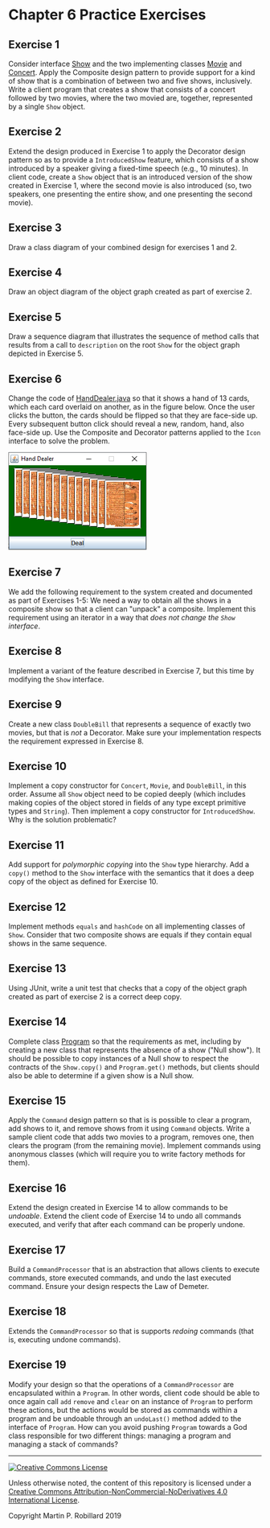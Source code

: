 # Chapter 6 Practice Exercises

## Exercise 1

Consider interface [Show](../solutions-code/chapter6/Show.java) and the two implementing classes [Movie](../solutions-code/chapter6/Movie.java) and [Concert](../solutions-code/chapter6/Concert.java). Apply the Composite design pattern to provide support for a kind of show that is a combination of between two and five shows, inclusively. Write a client program that creates a show that consists of a concert followed by two movies, where the two movied are, together, represented by a single `Show` object.

## Exercise 2

Extend the design produced in Exercise 1 to apply the Decorator design pattern so as to provide a `IntroducedShow` feature, which consists of a show introduced by a speaker giving a fixed-time speech (e.g., 10 minutes). In client code, create a `Show` object that is an introduced version of the show created in Exercise 1, where the second movie is also introduced (so, two speakers, one presenting the entire show, and one presenting the second movie).

## Exercise 3

Draw a class diagram of your combined design for exercises 1 and 2.

## Exercise 4

Draw an object diagram of the object graph created as part of exercise 2.

## Exercise 5

Draw a sequence diagram that illustrates the sequence of method calls that results from a call to `description` on the root `Show` for the object graph depicted in Exercise 5.

## Exercise 6 

Change the code of [HandDealer.java](../solutions-code/chapter6/HandDealer.java) so that it shows a hand of 13 cards, which each card overlaid on another, as in the figure below. Once the user clicks the button, the cards should be flipped so that they are face-side up. Every subsequent button click should reveal a new, random, hand, also face-side up. Use the Composite and Decorator patterns applied to the `Icon` interface to solve the problem.

![](HandDealer.png)

## Exercise 7

We add the following requirement to the system created and documented as part of Exercises 1-5: We need a way to obtain all the shows in a composite show so that a client can "unpack" a composite. Implement this requirement using an iterator in a way that *does not change the `Show` interface*.

## Exercise 8

Implement a variant of the feature described in Exercise 7, but this time by modifying the `Show` interface. 

## Exercise 9

Create a new class `DoubleBill` that represents a sequence of exactly two movies, but that is *not* a Decorator. Make sure your implementation respects the requirement expressed in Exercise 8.

## Exercise 10

Implement a copy constructor for `Concert`, `Movie`, and `DoubleBill`, in this order. Assume all `Show` object need to be copied deeply (which includes making copies of the object stored in fields of any type except primitive types and `String`). Then implement a copy constructor for `IntroducedShow`. Why is the solution problematic?

## Exercise 11

Add support for *polymorphic copying* into the `Show` type hierarchy. Add a `copy()` method to the `Show` interface with the semantics that it does a deep copy of the object as defined for Exercise 10.

## Exercise 12

Implement methods `equals` and `hashCode` on all implementing classes of `Show`. Consider that two composite shows are equals if they contain equal shows in the same sequence.

## Exercise 13

Using JUnit, write a unit test that checks that a copy of the object graph created as part of exercise 2 is a correct deep copy.

## Exercise 14

Complete class [Program](../solutions-code/chapter6/Program.java) so that the requirements as met, including by creating a new class that represents the absence of a show ("Null show"). It should be possible to copy instances of a Null show to respect the contracts  of the `Show.copy()` and `Program.get()` methods, but clients should also be able to determine if a given show is a Null show.

## Exercise 15

Apply the `Command` design pattern so that is is possible to clear a program, add shows to it, and remove shows from it using `Command` objects. Write a sample client code that adds two movies to a program, removes one, then clears the program (from the remaining movie). Implement commands using anonymous classes (which will require you to write factory methods for them).

## Exercise 16

Extend the design created in Exercise 14 to allow commands to be *undoable*. Extend the client code of Exercise 14 to undo all commands executed, and verify that after each command can be properly undone.

## Exercise 17

Build a `CommandProcessor` that is an abstraction that allows clients to execute commands, store executed commands, and undo the last executed command. Ensure your design respects the Law of Demeter.

## Exercise 18

Extends the `CommandProcessor` so that is supports *redoing* commands (that is, executing undone commands).

## Exercise 19

Modify your design so that the operations of a `CommandProcessor` are encapsulated within a `Program`. In other words, client code should be able to once again call `add` `remove` and `clear` on an instance of `Program` to perform these actions, but the actions would be stored as commands within a program and be undoable through an `undoLast()` method added to the interface of `Program`. How can you avoid pushing `Program` towards a God class responsible for two different things: managing a program and managing a stack of commands?

---
<a rel="license" href="http://creativecommons.org/licenses/by-nc-nd/4.0/"><img alt="Creative Commons License" style="border-width:0" src="https://i.creativecommons.org/l/by-nc-nd/4.0/88x31.png" /></a>

Unless otherwise noted, the content of this repository is licensed under a <a rel="license" href="http://creativecommons.org/licenses/by-nc-nd/4.0/">Creative Commons Attribution-NonCommercial-NoDerivatives 4.0 International License</a>. 

Copyright Martin P. Robillard 2019
